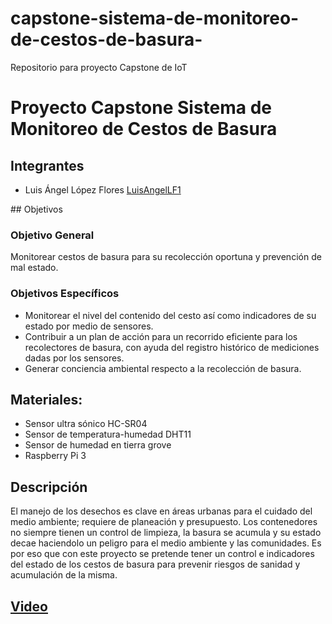 # capstone-sistema-de-monitoreo-de-cestos-de-basura-
Repositorio para proyecto Capstone de IoT
# Proyecto Capstone Sistema de Monitoreo de Cestos de Basura

## Integrantes
- Luis Ángel López Flores  [LuisAngelLF1](https://github.com/LuisAngelLF1)

## Objetivos
### Objetivo General
Monitorear cestos de basura para su recolección oportuna y prevención de mal estado.

### Objetivos Específicos
- Monitorear el nivel del contenido del cesto así como indicadores de su estado por medio  de sensores. 
- Contribuir a un plan de acción para un recorrido eficiente para los recolectores de basura, con ayuda del registro histórico de mediciones dadas por los sensores. 
- Generar conciencia ambiental respecto a la recolección de basura. 

## Materiales:
- Sensor ultra sónico HC-SR04
- Sensor de temperatura-humedad DHT11
- Sensor de humedad en tierra grove
- Raspberry Pi 3  

## Descripción
El manejo de los desechos es clave en áreas urbanas para el cuidado del medio ambiente; requiere de planeación y presupuesto. Los contenedores no siempre tienen un control de limpieza, la basura se acumula y su estado decae haciendolo un peligro para el medio ambiente y las comunidades. Es por eso que con este proyecto se pretende tener un control e indicadores del estado de los cestos de basura para prevenir riesgos de sanidad y acumulación de la misma.  


## [Video](https://drive.google.com/file/d/1dsWmhlE_vvf2uUO2agA9k3RO6vNFpHq4/view?usp=sharing)
